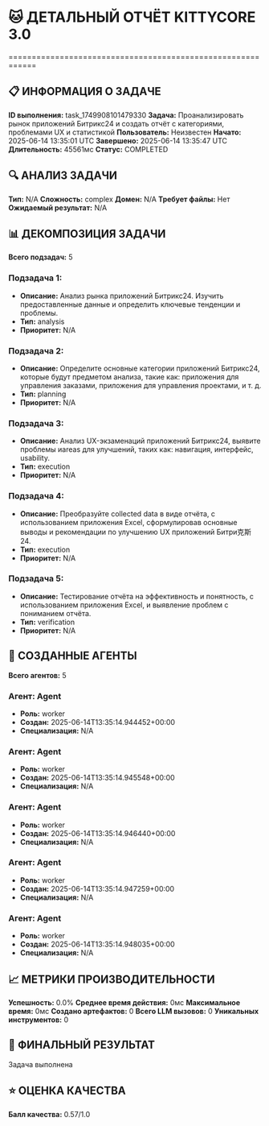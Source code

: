 # 🐱 ДЕТАЛЬНЫЙ ОТЧЁТ KITTYCORE 3.0
============================================================

## 📋 ИНФОРМАЦИЯ О ЗАДАЧЕ
**ID выполнения:** task_1749908101479330
**Задача:** Проанализировать рынок приложений Битрикс24 и создать отчёт с категориями, проблемами UX и статистикой
**Пользователь:** Неизвестен
**Начато:** 2025-06-14 13:35:01 UTC
**Завершено:** 2025-06-14 13:35:47 UTC
**Длительность:** 45561мс
**Статус:** COMPLETED

## 🔍 АНАЛИЗ ЗАДАЧИ
**Тип:** N/A
**Сложность:** complex
**Домен:** N/A
**Требует файлы:** Нет
**Ожидаемый результат:** N/A

## 📊 ДЕКОМПОЗИЦИЯ ЗАДАЧИ
**Всего подзадач:** 5

### Подзадача 1:
- **Описание:** Анализ рынка приложений Битрикс24. Изучить предоставленные данные и определить ключевые тенденции и проблемы.
- **Тип:** analysis
- **Приоритет:** N/A

### Подзадача 2:
- **Описание:** Определите основные категории приложений Битрикс24, которые будут предметом анализа, такие как: приложения для управления заказами, приложения для управления проектами, и т. д.
- **Тип:** planning
- **Приоритет:** N/A

### Подзадача 3:
- **Описание:** Анализ UX-экзаменаций приложений Битрикс24, выявите проблемы иareas для улучшений, таких как: навигация, интерфейс, usability.
- **Тип:** execution
- **Приоритет:** N/A

### Подзадача 4:
- **Описание:** Преобразуйте collected data в виде отчёта, с использованием приложения Excel, сформулировав основные выводы и рекомендации по улучшению UX приложений Битри克斯24.
- **Тип:** execution
- **Приоритет:** N/A

### Подзадача 5:
- **Описание:** Тестирование отчёта на эффективность и понятность, с использованием приложения Excel, и выявление проблем с пониманием отчёта.
- **Тип:** verification
- **Приоритет:** N/A

## 🤖 СОЗДАННЫЕ АГЕНТЫ
**Всего агентов:** 5

### Агент: Agent
- **Роль:** worker
- **Создан:** 2025-06-14T13:35:14.944452+00:00
- **Специализация:** N/A

### Агент: Agent
- **Роль:** worker
- **Создан:** 2025-06-14T13:35:14.945548+00:00
- **Специализация:** N/A

### Агент: Agent
- **Роль:** worker
- **Создан:** 2025-06-14T13:35:14.946440+00:00
- **Специализация:** N/A

### Агент: Agent
- **Роль:** worker
- **Создан:** 2025-06-14T13:35:14.947259+00:00
- **Специализация:** N/A

### Агент: Agent
- **Роль:** worker
- **Создан:** 2025-06-14T13:35:14.948035+00:00
- **Специализация:** N/A

## 📈 МЕТРИКИ ПРОИЗВОДИТЕЛЬНОСТИ
**Успешность:** 0.0%
**Среднее время действия:** 0мс
**Максимальное время:** 0мс
**Создано артефактов:** 0
**Всего LLM вызовов:** 0
**Уникальных инструментов:** 0

## 🎯 ФИНАЛЬНЫЙ РЕЗУЛЬТАТ
Задача выполнена

## ⭐ ОЦЕНКА КАЧЕСТВА
**Балл качества:** 0.57/1.0
